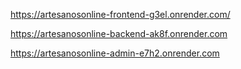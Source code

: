 https://artesanosonline-frontend-g3el.onrender.com/

https://artesanosonline-backend-ak8f.onrender.com

https://artesanosonline-admin-e7h2.onrender.com

